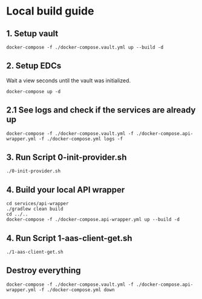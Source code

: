 # Local build guide

## 1. Setup vault

```shell
docker-compose -f ./docker-compose.vault.yml up --build -d
```

## 2. Setup EDCs

Wait a view seconds until the vault was initialized.

```shell
docker-compose up -d
```

## 2.1 See logs and check if the services are already up

```shell
docker-compose -f ./docker-compose.vault.yml -f ./docker-compose.api-wrapper.yml -f ./docker-compose.yml logs -f
```


## 3. Run Script 0-init-provider.sh

```shell
./0-init-provider.sh
```

## 4. Build your local API wrapper

```shell
cd services/api-wrapper
./gradlew clean build
cd ../..
docker-compose -f ./docker-compose.api-wrapper.yml up --build -d
```

## 4. Run Script 1-aas-client-get.sh

```shell
./1-aas-client-get.sh
```

## Destroy everything

```shell
docker-compose -f ./docker-compose.vault.yml -f ./docker-compose.api-wrapper.yml -f ./docker-compose.yml down
```
